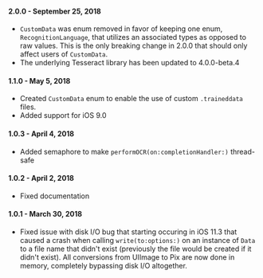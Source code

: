 #### 2.0.0 - September 25, 2018
* `CustomData` was enum removed in favor of keeping one enum, `RecognitionLanguage`, that utilizes an associated types as opposed to raw values. This is the only breaking change in 2.0.0 that should only affect users of `CustomData`.
* The underlying Tesseract library has been updated to 4.0.0-beta.4

#### 1.1.0 - May 5, 2018
* Created `CustomData` enum to enable the use of custom `.traineddata` files.
* Added support for iOS 9.0

#### 1.0.3 - April 4, 2018
* Added semaphore to make `performOCR(on:completionHandler:)` thread-safe

#### 1.0.2 - April 2, 2018
* Fixed documentation

#### 1.0.1 - March 30, 2018

* Fixed issue with disk I/O bug that starting occuring in iOS 11.3 that caused a crash when calling `write(to:options:)` on an instance of `Data` to a file name that didn't exist (previously the file would be created if it didn't exist). All conversions from UIImage to Pix are now done in memory, completely bypassing disk I/O altogether.
